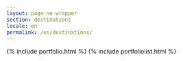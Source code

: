 ```yaml
---
layout: page-no-wrapper
section: destinations
locale: en
permalink: /es/destinations/
---
```


{% include portfolio.html %}
{% include portfoliolist.html %}
